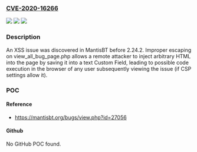 ### [CVE-2020-16266](https://cve.mitre.org/cgi-bin/cvename.cgi?name=CVE-2020-16266)
![](https://img.shields.io/static/v1?label=Product&message=n%2Fa&color=blue)
![](https://img.shields.io/static/v1?label=Version&message=n%2Fa&color=blue)
![](https://img.shields.io/static/v1?label=Vulnerability&message=n%2Fa&color=brighgreen)

### Description

An XSS issue was discovered in MantisBT before 2.24.2. Improper escaping on view_all_bug_page.php allows a remote attacker to inject arbitrary HTML into the page by saving it into a text Custom Field, leading to possible code execution in the browser of any user subsequently viewing the issue (if CSP settings allow it).

### POC

#### Reference
- https://mantisbt.org/bugs/view.php?id=27056

#### Github
No GitHub POC found.

